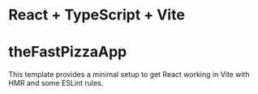 # React + TypeScript + Vite

# theFastPizzaApp

This template provides a minimal setup to get React working in Vite with HMR and some ESLint rules.
